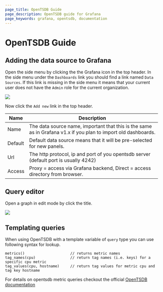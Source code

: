 ```yaml
---
page_title: OpenTSDB Guide
page_description: OpenTSDB guide for Grafana
page_keywords: grafana, opentsdb, documentation
---
```


# OpenTSDB Guide

## Adding the data source to Grafana
Open the side menu by clicking the the Grafana icon in the top header. In the side menu under the `Dashboards` link you
should find a link named `Data Sources`. If this link is missing in the side menu it means that your current
user does not have the `Admin` role for the current organization.

![](/img/v2/add_datasource_opentsdb.png)

Now click the `Add new` link in the top header.

Name | Description
------------ | -------------
Name | The data source name, important that this is the same as in Grafana v1.x if you plan to import old dashboards.
Default | Default data source means that it will be pre-selected for new panels.
Url | The http protocol, ip and port of you opentsdb server (default port is usually 4242)
Access | Proxy = access via Grafana backend, Direct = access directory from browser.

## Query editor
Open a graph in edit mode by click the title.

![](/img/v2/opentsdb_query_editor.png)

## Templating queries

When using OpenTSDB with a template variable of `query` type you can use following syntax for lookup.

    metrics()                     // returns metric names
    tag_names(cpu)                // return tag names (i.e. keys) for a specific cpu metric
    tag_values(cpu, hostname)     // return tag values for metric cpu and tag key hostname

For details on opentsdb metric queries checkout the official [OpenTSDB documentation](http://opentsdb.net/docs/build/html/index.html)






